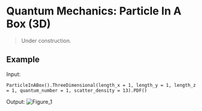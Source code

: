 # Quantum Mechanics: Particle In A Box (3D)

> Under construction.

## Example

Input:
```shell
ParticleInABox().ThreeDimensional(length_x = 1, length_y = 1, length_z = 1, quantum_number = 1, scatter_density = 13).PDF()
```
Output:
![Figure_1](https://github.com/xPrithvi/Quantum-Mechanics-Particle-In-A-Box-3D/blob/master/Figures/Figure_1.png)
